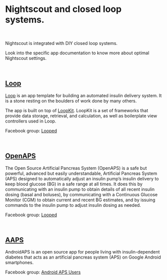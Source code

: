 # Nightscout and closed loop systems.

</br>

Nightscout is integrated with DIY closed loop systems.

Look into the specific app documentation to know more about optimal Nightscout settings.

</br>

## [Loop](https://loopkit.github.io/loopdocs/nightscout/overview/)

[Loop](https://github.com/LoopKit/Loop) is an app template for building an automated insulin delivery system. It is a stone resting on the boulders of work done by many others.

The app is built on top of [LoopKit](https://github.com/LoopKit/LoopKit). LoopKit is a set of frameworks that provide data storage, retrieval, and calculation, as well as boilerplate view controllers used in Loop.

Facebook group: [Looped](https://www.facebook.com/groups/TheLoopedGroup)

</br>

## [OpenAPS](https://openaps.readthedocs.io/en/latest/docs/While%20You%20Wait%20For%20Gear/nightscout-setup.html#nightscout-introduction)

The Open Source Artificial Pancreas System (OpenAPS) is a safe but powerful, advanced but easily understandable, Artificial Pancreas System (APS) designed to automatically adjust an insulin pump’s insulin delivery to keep blood glucose (BG) in a safe range at all times. It does this by communicating with an insulin pump to obtain details of all recent insulin dosing (basal and boluses), by communicating with a Continuous Glucose Monitor (CGM) to obtain current and recent BG estimates, and by issuing commands to the insulin pump to adjust insulin dosing as needed.

Facebook group: [Looped](https://www.facebook.com/groups/TheLoopedGroup)

</br>

## [AAPS](https://androidaps.readthedocs.io/en/latest/EN/Installing-AndroidAPS/Nightscout.html)

AndroidAPS is an open source app for people living with insulin-dependent diabetes that acts as an artificial pancreas system (APS) on Google Android smartphones. 

Facebook group: [Android APS Users](https://www.facebook.com/groups/AndroidAPSUsers)